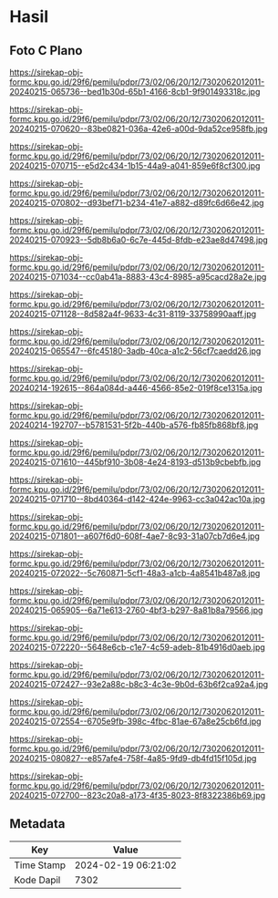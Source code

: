 # Hasil

## Foto C Plano

https://sirekap-obj-formc.kpu.go.id/29f6/pemilu/pdpr/73/02/06/20/12/7302062012011-20240215-065736--bed1b30d-65b1-4166-8cb1-9f901493318c.jpg

https://sirekap-obj-formc.kpu.go.id/29f6/pemilu/pdpr/73/02/06/20/12/7302062012011-20240215-070620--83be0821-036a-42e6-a00d-9da52ce958fb.jpg

https://sirekap-obj-formc.kpu.go.id/29f6/pemilu/pdpr/73/02/06/20/12/7302062012011-20240215-070715--e5d2c434-1b15-44a9-a041-859e6f8cf300.jpg

https://sirekap-obj-formc.kpu.go.id/29f6/pemilu/pdpr/73/02/06/20/12/7302062012011-20240215-070802--d93bef71-b234-41e7-a882-d89fc6d66e42.jpg

https://sirekap-obj-formc.kpu.go.id/29f6/pemilu/pdpr/73/02/06/20/12/7302062012011-20240215-070923--5db8b6a0-6c7e-445d-8fdb-e23ae8d47498.jpg

https://sirekap-obj-formc.kpu.go.id/29f6/pemilu/pdpr/73/02/06/20/12/7302062012011-20240215-071034--cc0ab41a-8883-43c4-8985-a95cacd28a2e.jpg

https://sirekap-obj-formc.kpu.go.id/29f6/pemilu/pdpr/73/02/06/20/12/7302062012011-20240215-071128--8d582a4f-9633-4c31-8119-33758990aaff.jpg

https://sirekap-obj-formc.kpu.go.id/29f6/pemilu/pdpr/73/02/06/20/12/7302062012011-20240215-065547--6fc45180-3adb-40ca-a1c2-56cf7caedd26.jpg

https://sirekap-obj-formc.kpu.go.id/29f6/pemilu/pdpr/73/02/06/20/12/7302062012011-20240214-192615--864a084d-a446-4566-85e2-019f8ce1315a.jpg

https://sirekap-obj-formc.kpu.go.id/29f6/pemilu/pdpr/73/02/06/20/12/7302062012011-20240214-192707--b5781531-5f2b-440b-a576-fb85fb868bf8.jpg

https://sirekap-obj-formc.kpu.go.id/29f6/pemilu/pdpr/73/02/06/20/12/7302062012011-20240215-071610--445bf910-3b08-4e24-8193-d513b9cbebfb.jpg

https://sirekap-obj-formc.kpu.go.id/29f6/pemilu/pdpr/73/02/06/20/12/7302062012011-20240215-071710--8bd40364-d142-424e-9963-cc3a042ac10a.jpg

https://sirekap-obj-formc.kpu.go.id/29f6/pemilu/pdpr/73/02/06/20/12/7302062012011-20240215-071801--a607f6d0-608f-4ae7-8c93-31a07cb7d6e4.jpg

https://sirekap-obj-formc.kpu.go.id/29f6/pemilu/pdpr/73/02/06/20/12/7302062012011-20240215-072022--5c760871-5cf1-48a3-a1cb-4a8541b487a8.jpg

https://sirekap-obj-formc.kpu.go.id/29f6/pemilu/pdpr/73/02/06/20/12/7302062012011-20240215-065905--6a71e613-2760-4bf3-b297-8a81b8a79566.jpg

https://sirekap-obj-formc.kpu.go.id/29f6/pemilu/pdpr/73/02/06/20/12/7302062012011-20240215-072220--5648e6cb-c1e7-4c59-adeb-81b4916d0aeb.jpg

https://sirekap-obj-formc.kpu.go.id/29f6/pemilu/pdpr/73/02/06/20/12/7302062012011-20240215-072427--93e2a88c-b8c3-4c3e-9b0d-63b6f2ca92a4.jpg

https://sirekap-obj-formc.kpu.go.id/29f6/pemilu/pdpr/73/02/06/20/12/7302062012011-20240215-072554--6705e9fb-398c-4fbc-81ae-67a8e25cb6fd.jpg

https://sirekap-obj-formc.kpu.go.id/29f6/pemilu/pdpr/73/02/06/20/12/7302062012011-20240215-080827--e857afe4-758f-4a85-9fd9-db4fd15f105d.jpg

https://sirekap-obj-formc.kpu.go.id/29f6/pemilu/pdpr/73/02/06/20/12/7302062012011-20240215-072700--823c20a8-a173-4f35-8023-8f8322386b69.jpg


## Metadata

| Key        | Value               |
| ---------- | ------------------- |
| Time Stamp | 2024-02-19 06:21:02 |
| Kode Dapil | 7302                |



